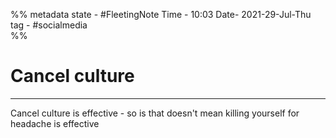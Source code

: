 

%%  metadata
state - #FleetingNote 
Time - 10:03
Date- 2021-29-Jul-Thu 
tag -  #socialmedia       
%%



# Cancel culture
***
Cancel culture is effective - so is that doesn't mean killing yourself for headache is effective
